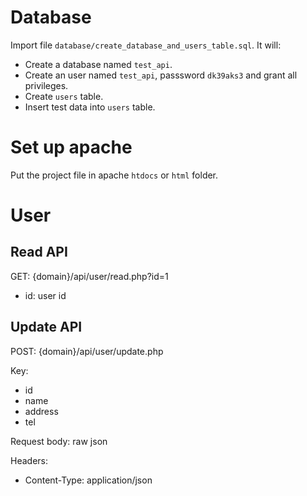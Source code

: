 # Database

Import file `database/create_database_and_users_table.sql`. It will:

- Create a database named `test_api`.
- Create an user named `test_api`, passsword `dk39aks3` and grant all privileges.
- Create `users` table.
- Insert test data into `users` table.

# Set up apache

Put the project file in apache `htdocs` or `html` folder.

# User
## Read API

GET: {domain}/api/user/read.php?id=1

- id: user id 

## Update API

POST: {domain}/api/user/update.php

Key:
- id
- name
- address
- tel

Request body: raw json

Headers: 

- Content-Type: application/json